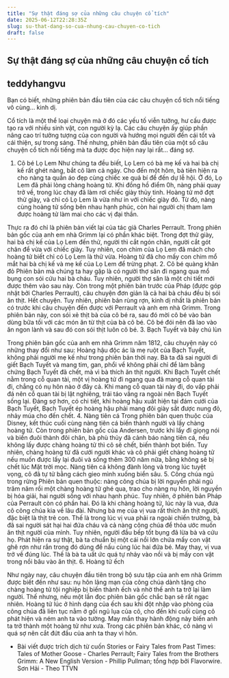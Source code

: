 ```yaml
---
title: "Sự thật đáng sợ của những câu chuyện cổ tích"
date: 2025-06-12T22:28:35Z
slug: su-that-dang-so-cua-nhung-cau-chuyen-co-tich
draft: false
---
```


## Sự thật đáng sợ của những câu chuyện cổ tích

## teddyhangvu

Bạn có biết, những phiên bản đầu tiên của các câu chuyện cổ tích nổi tiếng vô cùng... kinh dị.

Cổ tích là một thể loại chuyện mà ở đó các yếu tố viễn tưởng, hư cấu được tạo ra với nhiều sinh vật, con người kỳ lạ. 
Các câu chuyện ấy giúp phần nâng cao trí tưởng tượng của con người và hướng mọi người đến cái tốt và cái thiện, sự trong sáng. 
Thế nhưng, phiên bản đầu tiên của một số câu chuyện cổ tích nổi tiếng mà ta được đọc hiện nay lại rất... đáng sợ.

1. Cô bé Lọ Lem
Như chúng ta đều biết, Lọ Lem có bà mẹ kế và hai bà chị kế rất ghét nàng, bắt cô làm cả ngày. 
Cho đến một hôm, bà tiên hiện ra cho nàng ta quần áo đẹp cùng chiếc xe quả bí để đến dự lễ hội. Ở đó, Lọ Lem đã phải lòng chàng hoàng tử. 
​Khi đồng hồ điểm 0h, nàng phải quay trở về, trong lúc chạy đã làm rơi chiếc giày thủy tinh. Hoàng tử mở đợt thử giày, và chỉ có Lọ Lem là vừa như in với chiếc giày đó. 
Từ đó, nàng cùng hoàng tử sống bên nhau hạnh phúc, còn hai người chị tham lam được hoàng tử làm mai cho các vị đại thần.

​Thực ra đó chỉ là phiên bản viết lại của tác giả Charles Perrault. Trong phiên bản gốc của anh em nhà Grimm lại có phần khác biệt. Trong đợt thử giày, hai bà chị kế của Lọ Lem đến thử, người thì cắt ngón chân, người cắt gót chân để vừa với chiếc giày. 
Tuy nhiên, con chim của Lọ Lem đã mách cho hoàng tử biết chỉ có Lọ Lem là thử vừa. Hoàng tử đã cho mấy con chim mổ mắt hai bà chị kế và mẹ kế của Lọ Lem để trừng phạt.
2. Cô bé quàng khăn đỏ
Phiên bản mà chúng ta hay gặp là có người thợ săn đi ngang qua mổ bụng con sói cứu hai bà cháu. 
Tuy nhiên, người thợ săn là một chi tiết mới được thêm vào sau này. Còn trong một phiên bản trước của Pháp (được góp nhặt bởi Charles Perrault), câu chuyện đơn giản là cả hai bà cháu đều bị sói ăn thịt. Hết chuyện. 
​Tuy nhiên, phiên bản rùng rợn, kinh dị nhất là phiên bản có trước khi câu chuyện đến được với Perrault và anh em nhà Grimm. 
​Trong phiên bản này, con sói xẻ thịt bà của cô bé ra, sau đó mời cô bé vào bàn dùng bữa tối với các món ăn từ thịt của bà cô bé. Cô bé đói nên đã lao vào ăn ngon lành và sau đó con sói thịt luôn cô bé.
3. Bạch Tuyết và bảy chú lùn

Trong phiên bản gốc của anh em nhà Grimm năm 1812, câu chuyện này có những thay đổi như sau: Hoàng hậu độc ác là mẹ ruột của Bạch Tuyết, không phải người mẹ kế như trong phiên bản thời nay. 
​Bà ta đã sai người đi giết Bạch Tuyết và mang tim, gan, phổi về không phải chỉ để làm bằng chứng Bạch Tuyết đã chết, mà vì bà thích ăn thịt người.
​Khi Bạch Tuyết chết nằm trong cỗ quan tài, một vị hoàng tử đi ngang qua đã mang cỗ quan tài đi, chẳng có nụ hôn nào ở đây cả. Khi mang cỗ quan tài này đi, do vấp phải đá nên cỗ quan tài bị lật nghiêng, trái táo văng ra ngoài nên Bạch Tuyết sống lại.
Đáng sợ hơn, có chi tiết, khi hoàng hậu xuất hiện tại đám cưới của Bạch Tuyết, Bạch Tuyết ép hoàng hậu phải mang đôi giày sắt được nung đỏ, nhảy múa cho đến chết.
4. Nàng tiên cá
Trong phiên bản quen thuộc của Disney, kết thúc cuối cùng nàng tiên cá biến thành người và lấy chàng hoàng tử. 
Còn trong phiên bản gốc của Andersen, trước khi lấy đi giọng nói và biến đuôi thành đôi chân, bà phù thủy đã cảnh báo nàng tiên cá, nếu không lấy được chàng hoàng tử thì cô sẽ chết, biến thành bọt biển. 
​Tuy nhiên, chàng hoàng tử đã cưới người khác và cô phải giết chàng hoàng tử nếu muốn được lấy lại đuôi và sống thêm 300 năm nữa, bằng không sẽ bị chết lúc Mặt trời mọc. 
Nàng tiên cá không đành lòng và trong lúc tuyệt vọng, cô đã tự tử bằng cách gieo mình xuống biển sâu.
5. Công chúa ngủ trong rừng
Phiên bản quen thuộc: nàng công chúa bị lời nguyền phải ngủ trăm năm rồi một chàng hoàng tử ghé qua, trao cho nàng nụ hôn, lời nguyền bị hóa giải, hai người sống với nhau hạnh phúc.
​Tuy nhiên, ở phiên bản Pháp của Perrault còn có phần hai. Đó là khi chàng hoàng tử, lúc này là vua, đưa cô công chúa kia về lâu đài. Nhưng bà mẹ của vị vua rất thích ăn thịt người, đặc biệt là thịt trẻ con. 
Thế là trong lúc vị vua phải ra ngoài chiến trường, bà đã sai người sát hại hai đứa cháu và cả nàng công chúa để thỏa ước muốn ăn thịt người của mình. Tuy nhiên, người đầu bếp tốt bụng đã lừa bà và cứu họ.
​Phát hiện ra sự thật, bà ta chuẩn bị một cái nồi lớn chứa mấy con vật ghê rợn như rắn trong đó dùng để nấu cùng lúc hai đứa bé. May thay, vị vua trở về đúng lúc. Thế là bà ta uất ức quá tự nhảy vào nồi và bị mấy con vật trong nồi bâu vào ăn thịt.
6. Hoàng tử ếch

Như ngày nay, câu chuyện đầu tiên trong bộ sưu tập của anh em nhà Grimm được biết đến như sau: nụ hôn lãng mạn của công chúa dành tặng cho chàng hoàng tử tội nghiệp bị biến thành ếch và nhờ thế anh ta trở lại làm người. 
​Thế nhưng, nếu một lần đọc phiên bản gốc chắc bạn sẽ rất ngạc nhiên. Hoàng tử lúc ở hình dạng của ếch sau khi đột nhập vào phòng của công chúa đã liên tục nằm ở gối ngủ lụa của cô, cho đến khi cuối cùng cô phát hiện và ném anh ta vào tường. 
​May mắn thay hành động này biến anh ta trở thành một hoàng tử như xưa. Trong các phiên bản khác, cô nàng vì quá sợ nên cắt đứt đầu của anh ta thay vì hôn.
* Bài viết được trích dịch từ cuốn Stories or Fairy Tales from Past Times: Tales of Mother Goose - Charles Perrault; Fairy Tales from the Brothers Grimm: A New English Version - Phillip Pullman; tổng hợp bởi Flavorwire.
Sơn Hải - Theo TTVN